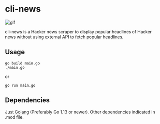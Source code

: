 # cli-news

![gif](https://media.giphy.com/media/Os6F2aFlmq1ewyrLcL/giphy.gif)

cli-news is a Hacker news scraper to display popular headlines of Hacker news without using external API to fetch popular headlines.

## Usage
```
go build main.go
./main.go
```
or
```
go run main.go
```

## Dependencies
Just [Golang](https://golang.org/)  (Preferably Go 1.13 or newer). Other dependencies indicated in .mod file.